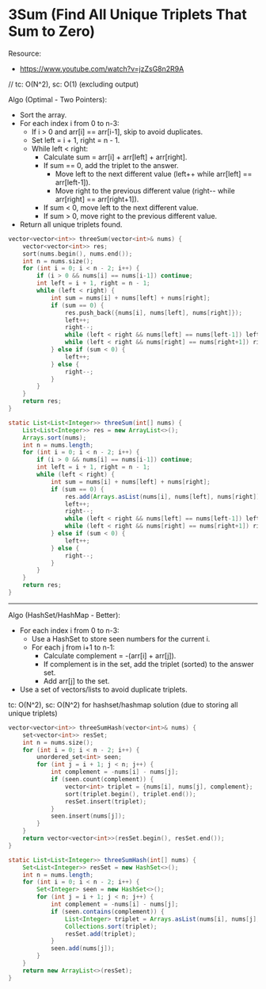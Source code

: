 # 3Sum (Find All Unique Triplets That Sum to Zero)

Resource:
- https://www.youtube.com/watch?v=jzZsG8n2R9A

// tc: O(N^2), sc: O(1) (excluding output)

Algo (Optimal - Two Pointers):
- Sort the array.
- For each index i from 0 to n-3:
    - If i > 0 and arr[i] == arr[i-1], skip to avoid duplicates.
    - Set left = i + 1, right = n - 1.
    - While left < right:
        - Calculate sum = arr[i] + arr[left] + arr[right].
        - If sum == 0, add the triplet to the answer.
            - Move left to the next different value (left++ while arr[left] == arr[left-1]).
            - Move right to the previous different value (right-- while arr[right] == arr[right+1]).
        - If sum < 0, move left to the next different value.
        - If sum > 0, move right to the previous different value.
- Return all unique triplets found.

```cpp
vector<vector<int>> threeSum(vector<int>& nums) {
    vector<vector<int>> res;
    sort(nums.begin(), nums.end());
    int n = nums.size();
    for (int i = 0; i < n - 2; i++) {
        if (i > 0 && nums[i] == nums[i-1]) continue;
        int left = i + 1, right = n - 1;
        while (left < right) {
            int sum = nums[i] + nums[left] + nums[right];
            if (sum == 0) {
                res.push_back({nums[i], nums[left], nums[right]});
                left++;
                right--;
                while (left < right && nums[left] == nums[left-1]) left++;
                while (left < right && nums[right] == nums[right+1]) right--;
            } else if (sum < 0) {
                left++;
            } else {
                right--;
            }
        }
    }
    return res;
}
```

```java
static List<List<Integer>> threeSum(int[] nums) {
    List<List<Integer>> res = new ArrayList<>();
    Arrays.sort(nums);
    int n = nums.length;
    for (int i = 0; i < n - 2; i++) {
        if (i > 0 && nums[i] == nums[i-1]) continue;
        int left = i + 1, right = n - 1;
        while (left < right) {
            int sum = nums[i] + nums[left] + nums[right];
            if (sum == 0) {
                res.add(Arrays.asList(nums[i], nums[left], nums[right]));
                left++;
                right--;
                while (left < right && nums[left] == nums[left-1]) left++;
                while (left < right && nums[right] == nums[right+1]) right--;
            } else if (sum < 0) {
                left++;
            } else {
                right--;
            }
        }
    }
    return res;
}
```

---

Algo (HashSet/HashMap - Better):
- For each index i from 0 to n-3:
    - Use a HashSet to store seen numbers for the current i.
    - For each j from i+1 to n-1:
        - Calculate complement = -(arr[i] + arr[j]).
        - If complement is in the set, add the triplet (sorted) to the answer set.
        - Add arr[j] to the set.
- Use a set of vectors/lists to avoid duplicate triplets.

tc: O(N^2), sc: O(N^2) for hashset/hashmap solution (due to storing all unique triplets)

```cpp
vector<vector<int>> threeSumHash(vector<int>& nums) {
    set<vector<int>> resSet;
    int n = nums.size();
    for (int i = 0; i < n - 2; i++) {
        unordered_set<int> seen;
        for (int j = i + 1; j < n; j++) {
            int complement = -nums[i] - nums[j];
            if (seen.count(complement)) {
                vector<int> triplet = {nums[i], nums[j], complement};
                sort(triplet.begin(), triplet.end());
                resSet.insert(triplet);
            }
            seen.insert(nums[j]);
        }
    }
    return vector<vector<int>>(resSet.begin(), resSet.end());
}
```

```java
static List<List<Integer>> threeSumHash(int[] nums) {
    Set<List<Integer>> resSet = new HashSet<>();
    int n = nums.length;
    for (int i = 0; i < n - 2; i++) {
        Set<Integer> seen = new HashSet<>();
        for (int j = i + 1; j < n; j++) {
            int complement = -nums[i] - nums[j];
            if (seen.contains(complement)) {
                List<Integer> triplet = Arrays.asList(nums[i], nums[j], complement);
                Collections.sort(triplet);
                resSet.add(triplet);
            }
            seen.add(nums[j]);
        }
    }
    return new ArrayList<>(resSet);
}
```